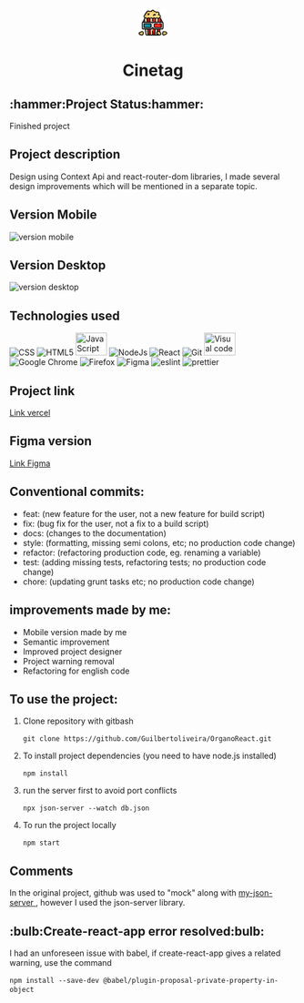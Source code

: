 <div align="center">
<img src="https://github.com/Guilbertoliveira/Cinetag/blob/main/public/img/popcorn.png" width="50">
<h1>Cinetag</h1>
</div>

<h2>:hammer:Project Status:hammer:</h2>
<p>Finished project</p>

<h2>Project description</h2>
<p>Design using Context Api and react-router-dom libraries, I made several design improvements which will be mentioned in a separate topic.</p>

<h2 >Version Mobile</h2>
<img src="https://github.com/Guilbertoliveira/Cinetag/assets/41201436/03cac1d2-4a38-4d58-9e41-8d7293edeb94" alt="version mobile">

<h2>Version Desktop</h2>
<img src="https://github.com/Guilbertoliveira/Cinetag/assets/41201436/155fe750-f2c9-423b-a693-f3ac7e5f6626" alt="version desktop">

<h2>Technologies used</h2>
<div>
    <img src="https://cdn.jsdelivr.net/gh/devicons/devicon/icons/css3/css3-plain-wordmark.svg" width="50" title="CSS"  />
    <img src="https://cdn.jsdelivr.net/gh/devicons/devicon/icons/html5/html5-plain-wordmark.svg" width="50" title="HTML5"  />
    <img src="https://cdn.jsdelivr.net/gh/devicons/devicon/icons/javascript/javascript-plain.svg" height="40" width="55" title="JavaScript"/>
    <img src="https://cdn.jsdelivr.net/gh/devicons/devicon/icons/nodejs/nodejs-plain-wordmark.svg" width="55" title="NodeJs" />
    <img src="https://cdn.jsdelivr.net/gh/devicons/devicon/icons/react/react-original-wordmark.svg" width="50" title="React" />
    <img src="https://cdn.jsdelivr.net/gh/devicons/devicon/icons/git/git-plain-wordmark.svg" width="50" title="Git" />
    <img src="https://cdn.jsdelivr.net/gh/devicons/devicon/icons/visualstudio/visualstudio-plain.svg" height="40" width="55" title="Visual code"  />
    <img src="https://cdn.jsdelivr.net/gh/devicons/devicon/icons/chrome/chrome-original-wordmark.svg" width="50" title="Google Chrome"/>
    <img src="https://cdn.jsdelivr.net/gh/devicons/devicon/icons/firefox/firefox-original-wordmark.svg" width="50" title="Firefox" />
    <img src="https://cdn.jsdelivr.net/gh/devicons/devicon/icons/figma/figma-original.svg" width="50" title="Figma"  />
    <img src="https://cdn.jsdelivr.net/gh/devicons/devicon/icons/eslint/eslint-original.svg" width="50" title="eslint"/>
    <img src="https://svipas.gallerycdn.vsassets.io/extensions/svipas/prettier-plus/4.2.2/1594129719274/Microsoft.VisualStudio.Services.Icons.Default" width="50" title="prettier">
</div> 

<h2> Project link </h2>
<a href="https://cinetag-two-sable.vercel.app/">Link vercel</a>

<h2>Figma version</h2>
<a href="https://www.figma.com/file/UtiurQgr5yH1ClbLzDqVHl/2802---React%3A-Praticando-React-com-Js?type=design&node-id=12-2&t=1mBGnkmQ1YH3pD4a-0">Link Figma</a>

<h2>Conventional commits:</h2>
<ul>
    <li>feat: (new feature for the user, not a new feature for build script)</li>
    <li>fix: (bug fix for the user, not a fix to a build script)</li>
    <li>docs: (changes to the documentation)</li>
    <li>style: (formatting, missing semi colons, etc; no production code change)</li>
    <li>refactor: (refactoring production code, eg. renaming a variable)</li>
    <li>test: (adding missing tests, refactoring tests; no production code change)</li>
    <li>chore: (updating grunt tasks etc; no production code change)</li>
</ul>

<h2>improvements made by me:</h2>
<ul>
    <li>Mobile version made by me</li>
    <li>Semantic improvement</li>
    <li>Improved project designer</li>
    <li>Project warning removal</li>
    <li>Refactoring for english code</li>
</ul>



<h2>To use the project:</h2>
<ol>

<li>Clone repository with gitbash</li>

```
git clone https://github.com/Guilbertoliveira/OrganoReact.git
```

<li>To install project dependencies (you need to have node.js installed)</li>

```
npm install
```

<li>run the server first to avoid port conflicts</li>

```
npx json-server --watch db.json 
```

<li>To run the project locally</li>

```
npm start
```

</ol>

<h2>Comments</h2>
<p>In the original project, github was used to "mock" along with <a href="https://my-json-server.typicode.com/"> my-json-server <a/>, however I used the json-server library.</p>

<h2>:bulb:Create-react-app error resolved:bulb:</h2>
<p>I had an unforeseen issue with babel, if create-react-app gives a related warning, use the command</p>

```
npm install --save-dev @babel/plugin-proposal-private-property-in-object
```
